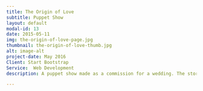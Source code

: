 ```yaml
---
title: The Origin of Love
subtitle: Puppet Show
layout: default
modal-id: 13
date: 2015-05-11
img: the-origin-of-love-page.jpg
thumbnail: the-origin-of-love-thumb.jpg
alt: image-alt
project-date: May 2016
Client: Start Bootstrap
Service:  Web Development
description: A puppet show made as a commission for a wedding. The story is based on an extract from Plato's writings on "The Origin of Love". Performed for a beautiful wedding in the Stroud Valleys and also through Owlpen Manor wedding fair. Available for hire for any weddings or loving occasions

---
```

